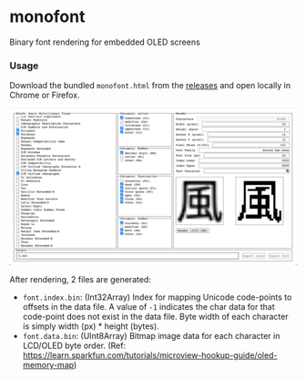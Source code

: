 # monofont
Binary font rendering for embedded OLED screens

### Usage

Download the bundled `monofont.html` from the [releases](https://github.com/akiroz/monofont/releases)
and open locally in Chrome or Firefox.

![](screenshot.png)

After rendering, 2 files are generated:

- `font.index.bin`: (Int32Array) Index for mapping Unicode code-points to offsets in the data file.
    A value of `-1` indicates the char data for that code-point does not exist in the data file.
    Byte width of each character is simply width (px) * height (bytes).
- `font.data.bin`: (UInt8Array) Bitmap image data for each character in LCD/OLED byte order.
    (Ref: https://learn.sparkfun.com/tutorials/microview-hookup-guide/oled-memory-map)
